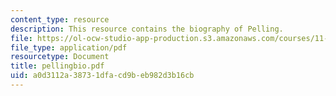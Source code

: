 ```yaml
---
content_type: resource
description: This resource contains the biography of Pelling.
file: https://ol-ocw-studio-app-production.s3.amazonaws.com/courses/11-941-disaster-vulnerability-and-resilience-spring-2005/a0d3112a38731dfacd9beb982d3b16cb_pellingbio.pdf
file_type: application/pdf
resourcetype: Document
title: pellingbio.pdf
uid: a0d3112a-3873-1dfa-cd9b-eb982d3b16cb
---
```

